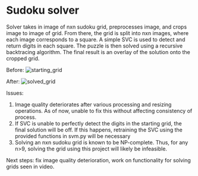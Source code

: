 # Sudoku solver

Solver takes in image of nxn sudoku grid, preprocesses image, and crops image to image of grid. From there, the grid is split into nxn images, where each image corresponds to a square. A simple SVC is used to detect and return digits in each square. The puzzle is then solved using a recursive backtracing algorithm. The final result is an overlay of the solution onto the cropped grid.

Before: ![starting_grid](https://user-images.githubusercontent.com/17757035/46920421-ffea5900-cfa2-11e8-9b90-18e4df28690f.jpg)

After: ![solved_grid](https://user-images.githubusercontent.com/17757035/46920422-07a9fd80-cfa3-11e8-8ae0-ad96acbbee72.png)

Issues: 
1. Image quality deteriorates after various processing and resizing operations. As of now, unable to fix this without affecting consistency of process.
2. If SVC is unable to perfectly detect the digits in the starting grid, the final solution will be off. If this happens, retraining the SVC using the provided functions in svm.py will be necessary
3. Solving an nxn sudoku grid is known to be NP-complete. Thus, for any n>9, solving the grid using this project will likely be infeasible. 

Next steps: fix image quality deterioration, work on functionality for solving grids seen in video.

